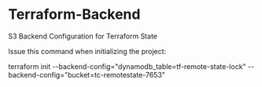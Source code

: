 # Terraform-Backend
S3 Backend Configuration for Terraform State

Issue this command when initializing the project:

terraform init --backend-config="dynamodb_table=tf-remote-state-lock" --backend-config="bucket=tc-remotestate-7653"